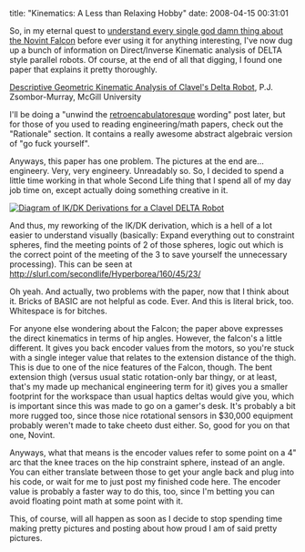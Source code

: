 title: "Kinematics: A Less than Relaxing Hobby"
date: 2008-04-15 00:31:01 

So, in my eternal quest to [understand every single god damn thing about the Novint Falcon][1] before ever using it for anything interesting, I've now dug up a bunch of information on Direct/Inverse Kinematic analysis of DELTA style parallel robots. Of course, at the end of all that digging, I found one paper that explains it pretty thoroughly.

[Descriptive Geometric Kinematic Analysis of Clavel's Delta Robot][2], P.J. Zsombor-Murray, McGill University

I'll be doing a "unwind the [retroencabulatoresque][3] wording" post later, but for those of you used to reading engineering/math papers, check out the "Rationale" section. It contains a really awesome abstract algebraic version of "go fuck yourself".

Anyways, this paper has one problem. The pictures at the end are... engineery. Very, very engineery. Unreadably so. So, I decided to spend a little time working in that whole Second Life thing that I spend all of my day job time on, except actually doing something creative in it.

[![Diagram of IK/DK Derivations for a Clavel DELTA Robot][4]][5]

And thus, my reworking of the IK/DK derivation, which is a hell of a lot easier to understand visually (basically: Expand everything out to constraint spheres, find the meeting points of 2 of those spheres, logic out which is the correct point of the meeting of the 3 to save yourself the unnecessary processing). This can be seen at http://slurl.com/secondlife/Hyperborea/160/45/23/

Oh yeah. And actually, two problems with the paper, now that I think about it. Bricks of BASIC are not helpful as code. Ever. And this is literal brick, too. Whitespace is for bitches.

For anyone else wondering about the Falcon; the paper above expresses the direct kinematics in terms of hip angles. However, the falcon's a little different. It gives you back encoder values from the motors, so you're stuck with a single integer value that relates to the extension distance of the thigh. This is due to one of the nice features of the Falcon, though. The bent extension thigh (versus usual static rotation-only bar thingy, or at least, that's my made up mechanical engineering term for it) gives you a smaller footprint for the workspace than usual haptics deltas would give you, which is important since this was made to go on a gamer's desk. It's probably a bit more rugged too, since those nice rotational sensors in $30,000 equipment probably weren't made to take cheeto dust either. So, good for you on that one, Novint.

Anyways, what that means is the encoder values refer to some point on a 4" arc that the knee traces on the hip constraint sphere, instead of an angle. You can either translate between those to get your angle back and plug into his code, or wait for me to just post my finished code here. The encoder value is probably a faster way to do this, too, since I'm betting you can avoid floating point math at some point with it.

This, of course, will all happen as soon as I decide to stop spending time making pretty pictures and posting about how proud I am of said pretty pictures. 

   [1]: http://www.nonpolynomial.com/archives/2008/03/everything-i-know-about-the-novint-falcon.php
   [2]: http://www.nonpolynomial.com/pdf/claveldelta.pdf
   [3]: http://www.youtube.com/watch?v=TD1LHejil6M
   [4]: http://farm4.static.flickr.com/3067/2415446632_2a7f2f9061.jpg
   [5]: http://www.flickr.com/photos/qdot76367/2415446632/ (Diagram of IK/DK Derivations for a Clavel DELTA Robot by qdot76367, on Flickr)

